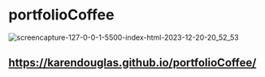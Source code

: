 # portfolioCoffee

![screencapture-127-0-0-1-5500-index-html-2023-12-20-20_52_53](https://github.com/KarenDouglas/portfolioCoffee/assets/79128405/a622b40a-3018-4c57-af72-b9969114f181)


## https://karendouglas.github.io/portfolioCoffee/